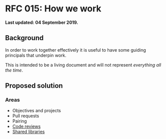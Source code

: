 # RFC 015: How we work

**Last updated: 04 September 2019.**

## Background

In order to work together effectively it is useful to have some guiding principals that underpin work.

This is intended to be a living document and will not represent _everything all the time_.

## Proposed solution

### Areas

- Objectives and projects
- Pull requests
- Pairing
- [Code reviews](code_reviews.md)
- [Shared libraries](shared_libraries.md)


